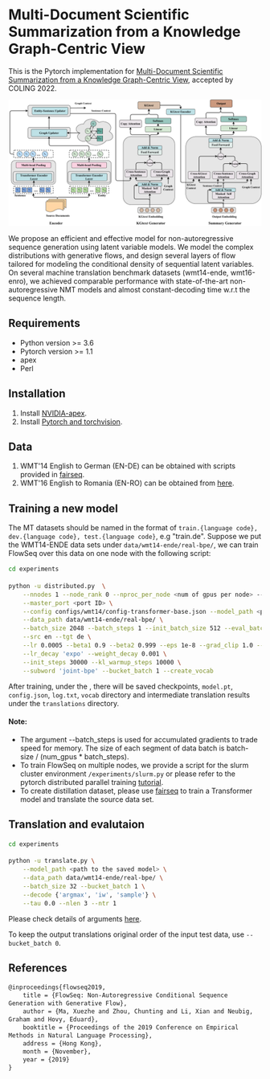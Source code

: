 # Multi-Document Scientific Summarization from a Knowledge Graph-Centric View
This is the Pytorch implementation for [Multi-Document Scientific Summarization from a Knowledge Graph-Centric View](http://arxiv.org/abs/1909.02480), accepted by COLING 2022.

<p align="center">
 <img src="images/model_arc.pdf" width="700"/>
</p>

We propose an efficient and effective model for non-autoregressive sequence generation using latent variable models.
We model the complex distributions with generative flows, and design 
several layers of flow tailored for modeling the conditional density of sequential latent variables.
On several machine translation benchmark datasets (wmt14-ende, wmt16-enro), we achieved comparable performance 
with state-of-the-art non-autoregressive NMT models and almost constant-decoding time w.r.t the sequence length.

## Requirements
* Python version >= 3.6
* Pytorch version >= 1.1
* apex
* Perl 

## Installation
1. Install [NVIDIA-apex](https://github.com/NVIDIA/apex).
2. Install [Pytorch and torchvision](https://pytorch.org/get-started/locally/?source=Google&medium=PaidSearch&utm_campaign=1712416206&utm_adgroup=67591282235&utm_keyword=pytorch%20installation&utm_offering=AI&utm_Product=PYTorch&gclid=CjwKCAjw-7LrBRB6EiwAhh1yX0hnpuTNccHYdOCd3WeW1plR0GhjSkzqLuAL5eRNcobASoxbsOwX4RoCQKkQAvD_BwE).

## Data
1. WMT'14 English to German (EN-DE) can be obtained with scripts provided in [fairseq](https://github.com/pytorch/fairseq/blob/master/examples/translation/README.md#wmt14-english-to-german-convolutional).
2. WMT'16 English to Romania (EN-RO) can be obtained from [here](https://github.com/nyu-dl/dl4mt-nonauto#downloading-datasets--pre-trained-models).

## Training a new model
The MT datasets should be named in the format of ``train.{language code}, dev.{language code}, test.{language code}``, e.g "train.de".
Suppose we put the WMT14-ENDE data sets under ``data/wmt14-ende/real-bpe/``, we can train FlowSeq over this data on one node with the
following script:
```bash
cd experiments

python -u distributed.py  \
    --nnodes 1 --node_rank 0 --nproc_per_node <num of gpus per node> --master_addr <address of master node> \
    --master_port <port ID> \
    --config configs/wmt14/config-transformer-base.json --model_path <path to the saved model> \
    --data_path data/wmt14-ende/real-bpe/ \
    --batch_size 2048 --batch_steps 1 --init_batch_size 512 --eval_batch_size 32 \
    --src en --tgt de \
    --lr 0.0005 --beta1 0.9 --beta2 0.999 --eps 1e-8 --grad_clip 1.0 --amsgrad \
    --lr_decay 'expo' --weight_decay 0.001 \
    --init_steps 30000 --kl_warmup_steps 10000 \
    --subword 'joint-bpe' --bucket_batch 1 --create_vocab 
```
After training, under the <path to the saved model>, there will be saved checkpoints, `model.pt`, `config.json`, `log.txt`, 
`vocab` directory and intermediate translation results under the `translations` directory.

#### Note:  
 - The argument --batch_steps is used for accumulated gradients to trade speed for memory. The size of each segment of data batch is batch-size / (num_gpus * batch_steps).
 - To train FlowSeq on multiple nodes, we provide a script for the slurm cluster environment `/experiments/slurm.py` or please
refer to the pytorch distributed parallel training [tutorial](https://pytorch.org/tutorials/intermediate/dist_tuto.html).
 - To create distillation dataset, please use [fairseq](https://github.com/pytorch/fairseq/blob/master/examples/translation/README.md#neural-machine-translation) to train a Transformer model
and translate the source data set.

## Translation and evalutaion
```bash
cd experiments

python -u translate.py \
    --model_path <path to the saved model> \
    --data_path data/wmt14-ende/real-bpe/ \
    --batch_size 32 --bucket_batch 1 \
    --decode {'argmax', 'iw', 'sample'} \
    --tau 0.0 --nlen 3 --ntr 1
```
Please check details of arguments [here](https://github.com/XuezheMax/flowseq/blob/master/experiments/options.py#L48).

To keep the output translations original order of the input test data, use `--bucket_batch 0`.

## References
```
@inproceedings{flowseq2019,
    title = {FlowSeq: Non-Autoregressive Conditional Sequence Generation with Generative Flow},
    author = {Ma, Xuezhe and Zhou, Chunting and Li, Xian and Neubig, Graham and Hovy, Eduard},
    booktitle = {Proceedings of the 2019 Conference on Empirical Methods in Natural Language Processing},
    address = {Hong Kong},
    month = {November},
    year = {2019}
}
```